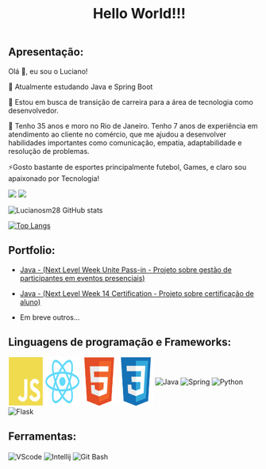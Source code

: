 <!--título-->
<div id="user-content-toc">
  <ul align="center">
    <summary><h1 style="display: inline-block">Hello World!!!</h1></summary>
</div>

<!-- Apresentação -->
## Apresentação:
<p>
 Olá 👋, eu sou o Luciano!
 
🌱 Atualmente estudando Java e Spring Boot

🔭 Estou em busca de transição de carreira para a área de tecnologia como desenvolvedor. 

</p>

<!-- Mais sobre -->
<p>
💬 Tenho 35 anos e moro no Rio de Janeiro. Tenho 7 anos de experiência em atendimento ao cliente no comércio, que me ajudou a desenvolver habilidades importantes como comunicação, empatia, adaptabilidade e resolução de problemas.

⚡Gosto bastante de esportes principalmente futebol, Games, e claro sou apaixonado por Tecnologia!
</p>

<!-- Links -->
<div> 
  <a href = "mailto:lsome@live.com"><img src="https://img.shields.io/badge/Microsoft_Outlook-0078D4?style=for-the-badge&logo=microsoft-outlook&logoColor=white" target="_blank"></a>
  <a href="https://www.linkedin.com/in/lucianosmelo"target="_blank"><img src="https://img.shields.io/badge/-LinkedIn-%230077B5?style=for-the-badge&logo=linkedin&logoColor=white" target="_blank"></a> 
</div>

<!-- GithubStats -->
![Lucianosm28 GitHub stats](https://github-readme-stats.vercel.app/api?username=Lucianosm28&show_icons=true&theme=highcontrast)

[![Top Langs](https://github-readme-stats.vercel.app/api/top-langs/?username=Lucianosm28&layout=compact)](https://github.com/anuraghazra/github-readme-stats)


<!-- Portfolio -->
## Portfolio:
- [Java - (Next Level Week Unite Pass-in - Projeto sobre gestão de participantes em eventos presenciais)](https://github.com/Lucianosm28/pass-in-nlw)
- [Java - (Next Level Week 14 Certification - Projeto sobre certificação de aluno)](https://github.com/Lucianosm28/certification_nlw)

- Em breve outros...

##  Linguagens de programação e Frameworks:
<!-- Linguagens -->
  <div style="flex-basis: 48%;">
  <img align="center" alt="Js" height="100" width="70" src="https://raw.githubusercontent.com/devicons/devicon/master/icons/javascript/javascript-plain.svg">
  <img align="center" alt="React" height="100" width="70" src="https://raw.githubusercontent.com/devicons/devicon/master/icons/react/react-original.svg">
  <img align="center" alt="HTML" height="100" width="70" src="https://raw.githubusercontent.com/devicons/devicon/master/icons/html5/html5-original.svg">
  <img align="center" alt="CSS" height="100" width="70" src="https://raw.githubusercontent.com/devicons/devicon/master/icons/css3/css3-original.svg">
  <img align="center" alt="Java" height="100" width="70" src="https://cdn.jsdelivr.net/gh/devicons/devicon@latest/icons/java/java-original-wordmark.svg">
  <img align="center" alt="Spring" height="100" width="70" src="https://cdn.jsdelivr.net/gh/devicons/devicon@latest/icons/spring/spring-original-wordmark.svg">
  <img align="center" alt="Python" height="100" width="70" src="https://cdn.jsdelivr.net/gh/devicons/devicon@latest/icons/python/python-original-wordmark.svg">
  <img align="center" alt="Flask" height="100" width="70" src="https://cdn.jsdelivr.net/gh/devicons/devicon@latest/icons/flask/flask-original-wordmark.svg">

  </div>
  
## Ferramentas:
  <!-- Ferramentas de uso -->
  <div style="flex-basis: 48%;">
    <img align="center" alt="VScode" height="100" width="70" src="https://cdn.jsdelivr.net/gh/devicons/devicon/icons/vscode/vscode-original.svg">
    <img align="center" alt="Intellij" height="100" width="70" src="https://cdn.jsdelivr.net/gh/devicons/devicon@latest/icons/intellij/intellij-original.svg">
    <img align="center" alt="Git Bash" height="100" width="70" src="https://cdn.jsdelivr.net/gh/devicons/devicon@latest/icons/git/git-plain-wordmark.svg">
  </div>
